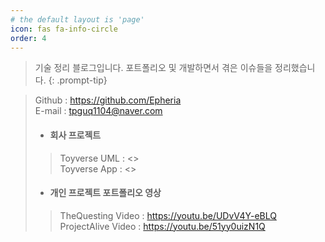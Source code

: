```yaml
---
# the default layout is 'page'
icon: fas fa-info-circle
order: 4
---
```


> 기술 정리 블로그입니다. 포트폴리오 및 개발하면서 겪은 이슈들을 정리했습니다.
{: .prompt-tip}

> Github : <https://github.com/Epheria>   
  E-mail : <tpguq1104@naver.com>   
  > * #### 회사 프로젝트   
  > > Toyverse UML : <>   
  > > Toyverse App : <>
  > * #### 개인 프로젝트 포트폴리오 영상    
  > > TheQuesting Video : <https://youtu.be/UDvV4Y-eBLQ>   
  > > ProjectAlive Video : <https://youtu.be/51yy0uizN1Q>   